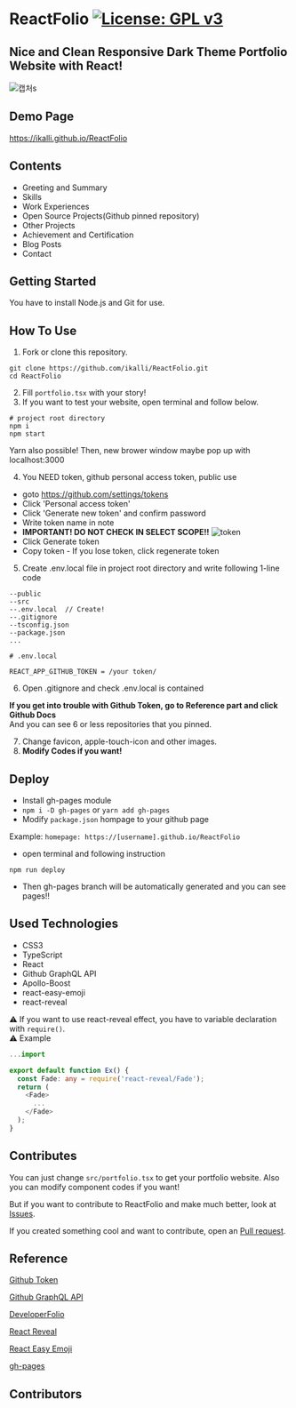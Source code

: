 # ReactFolio [![License: GPL v3](https://img.shields.io/badge/License-GPLv3-blue.svg)](https://github.com/Ikalli/ReactFolio/blob/master/LICENSE)
## Nice and Clean Responsive Dark Theme Portfolio Website with React!

![캡처s](https://user-images.githubusercontent.com/16658067/94010854-70ca5a80-fde1-11ea-9241-aae8d76247fd.PNG)

## Demo Page
https://ikalli.github.io/ReactFolio

## Contents
* Greeting and Summary
* Skills
* Work Experiences
* Open Source Projects(Github pinned repository)
* Other Projects
* Achievement and Certification
* Blog Posts
* Contact

## Getting Started
You have to install Node.js and Git for use.

## How To Use
1. Fork or clone this repository.  
```
git clone https://github.com/ikalli/ReactFolio.git  
cd ReactFolio
```
2. Fill `portfolio.tsx` with your story!
3. If you want to test your website, open terminal and follow below.
```
# project root directory
npm i
npm start
```
Yarn also possible!
Then, new brower window maybe pop up with localhost:3000

4. You NEED token, github personal access token, public use
  * goto https://github.com/settings/tokens
  * Click 'Personal access token'
  * Click 'Generate new token' and confirm password
  * Write token name in note
  * __IMPORTANT! DO NOT CHECK IN SELECT SCOPE!!__
  ![token](https://user-images.githubusercontent.com/16658067/94020991-79755d80-fdee-11ea-9ba0-80fb76652d94.PNG)
  * Click Generate token
  * Copy token - If you lose token, click regenerate token
  
5. Create .env.local file in project root directory and write following 1-line code
```
--public
--src
--.env.local  // Create!
--.gitignore
--tsconfig.json
--package.json
...

# .env.local

REACT_APP_GITHUB_TOKEN = /your token/
```

6. Open .gitignore and check .env.local is contained  

**If you get into trouble with Github Token, go to Reference part and click Github Docs**  
And you can see 6 or less repositories that you pinned.

7. Change favicon, apple-touch-icon and other images.
8. **Modify Codes if you want!**

## Deploy
* Install gh-pages module 
* `npm i -D gh-pages` or `yarn add gh-pages`
* Modify `package.json` hompage to your github page  

Example: `homepage: https://[username].github.io/ReactFolio` 

* open terminal and following instruction  

`npm run deploy`

* Then gh-pages branch will be automatically generated and you can see pages!!

## Used Technologies
* CSS3
* TypeScript
* React
* Github GraphQL API
* Apollo-Boost
* react-easy-emoji
* react-reveal  

⚠ If you want to use react-reveal effect, you have to variable declaration with `require()`.  
⚠ Example
```typescript
...import 

export default function Ex() {
  const Fade: any = require('react-reveal/Fade');
  return (
    <Fade>
      ...
    </Fade>
  );
}
```

## Contributes

You can just change `src/portfolio.tsx` to get your portfolio website. Also you can modify component codes if you want!

But if you want to contribute to ReactFolio and make much better, look at [Issues](https://github.com/Ikalli/ReactFolio/issues).

If you created something cool and want to contribute, open an [Pull request](https://github.com/Ikalli/ReactFolio/pulls).

## Reference
[Github Token](https://docs.github.com/en/github/authenticating-to-github/creating-a-personal-access-token)  

[Github GraphQL API](https://docs.github.com/en/graphql)  

[DeveloperFolio](https://github.com/saadpasta/developerFolio)  

[React Reveal](https://www.react-reveal.com/)  

[React Easy Emoji](https://www.npmjs.com/package/react-easy-emoji)  

[gh-pages](https://www.npmjs.com/package/gh-pages)

## Contributors
